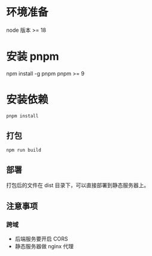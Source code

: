 
# 环境准备
node 版本 >= 18

# 安装 pnpm
npm install -g pnpm
pnpm >= 9

# 安装依赖
```shell
pnpm install
```

## 打包
```shell
npm run build
```
## 部署
打包后的文件在 dist 目录下，可以直接部署到静态服务器上。

## 注意事项
### 跨域
 - 后端服务要开启 CORS
 - 静态服务器做 nginx 代理

